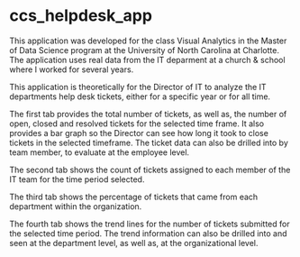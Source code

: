 # ccs_helpdesk_app

This application was developed for the class Visual Analytics in the Master of Data Science program at the University of North Carolina at Charlotte.  The application uses real data from the IT deparment at a church & school where I worked for several years.  

This application is theoretically for the Director of IT to analyze the IT departments help desk tickets, either for a specific year or for all time.

The first tab provides the total number of tickets, as well as, the number of open, closed and resolved tickets for the selected time frame.  It also provides a bar graph so the Director can see how long it took to close tickets in the selected timeframe.  The ticket data can also be drilled into by team member, to evaluate at the employee level.

The second tab shows the count of tickets assigned to each member of the IT team for the time period selected.

The third tab shows the percentage of tickets that came from each department within the organization.

The fourth tab shows the trend lines for the number of tickets submitted for the selected time period.  The trend information can also be drilled into and seen at the department level, as well as, at the organizational level.
